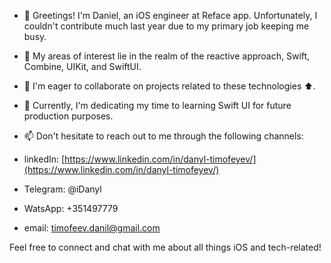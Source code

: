 
- 👋 Greetings! I'm Daniel, an iOS engineer at Reface app. Unfortunately, I couldn't contribute much last year due to my primary job keeping me busy.
- 👀 My areas of interest lie in the realm of the reactive approach, Swift, Combine, UIKit, and SwiftUI.
- 💞️ I'm eager to collaborate on projects related to these technologies ⬆️.
- 🌱 Currently, I'm dedicating my time to learning Swift UI for future production purposes.
- 📫 Don't hesitate to reach out to me through the following channels:

- linkedIn: [https://www.linkedin.com/in/danyl-timofeyev/](https://www.linkedin.com/in/danyl-timofeyev/)
- Telegram: @iDanyl
- WatsApp: +351497779
- email: timofeev.danil@gmail.com 

Feel free to connect and chat with me about all things iOS and tech-related!

<!---
redmilk/redmilk is a ✨ special ✨ repository because its `README.md` (this file) appears on your GitHub profile.
You can click the Preview link to take a look at your changes.
--->
